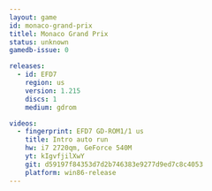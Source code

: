 ```yaml
---
layout: game
id: monaco-grand-prix
titlel: Monaco Grand Prix
status: unknown
gamedb-issue: 0

releases:
  - id: EFD7
    region: us
    version: 1.215
    discs: 1
    medium: gdrom

videos:
  - fingerprint: EFD7 GD-ROM1/1 us
    title: Intro auto run
    hw: i7 2720qm, GeForce 540M
    yt: kIgvfjilXwY
    git: d59197f84353d7d2b746383e9277d9ed7c8c4053
    platform: win86-release
---
```

